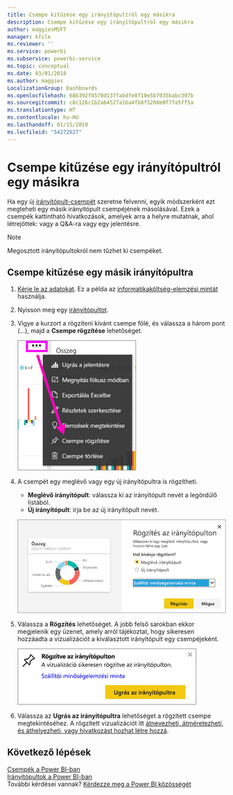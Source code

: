 ```yaml
---
title: Csempe kitűzése egy irányítópultról egy másikra
description: Csempe kitűzése egy irányítópultról egy másikra
author: maggiesMSFT
manager: kfile
ms.reviewer: ''
ms.service: powerbi
ms.subservice: powerbi-service
ms.topic: conceptual
ms.date: 03/01/2018
ms.author: maggies
LocalizationGroup: Dashboards
ms.openlocfilehash: 68b392f4570d137fabdfe8f10e5b7035babc397b
ms.sourcegitcommit: c8c126c1b2ab4527a16a4fb8f5208e0f7fa5ff5a
ms.translationtype: HT
ms.contentlocale: hu-HU
ms.lasthandoff: 01/15/2019
ms.locfileid: "54272627"
---
```

# <a name="pin-a-tile-from-one-dashboard-to-another-dashboard"></a>Csempe kitűzése egy irányítópultról egy másikra
Ha egy új [irányítópult-csempét](consumer/end-user-tiles.md) szeretne felvenni, egyik módszerként ezt megteheti egy másik irányítópult csempéjének másolásával. Ezek a csempék kattintható hivatkozások, amelyek arra a helyre mutatnak, ahol létrejöttek: vagy a Q&A-ra vagy egy jelentésre. 

> [!NOTE]
> Megosztott irányítópultokról nem tűzhet ki csempéket.

## <a name="pin-a-tile-to-another-dashboard"></a>Csempe kitűzése egy másik irányítópultra
1. [Kérje le az adatokat](service-get-data.md). Ez a példa az [informatikaköltség-elemzési mintát](sample-it-spend.md) használja.
2. Nyisson meg egy [irányítópultot](consumer/end-user-dashboards.md).
3. Vigye a kurzort a rögzíteni kívánt csempe fölé, és válassza a három pont (...), majd a **Csempe rögzítése** lehetőséget.  
   
   ![három pont menü](media/service-pin-tile-to-another-dashboard/power-bi-pin-another-dash.png)
4. A csempét egy meglévő vagy egy új irányítópultra is rögzítheti. 
   
   * **Meglévő irányítópult**: válassza ki az irányítópult nevét a legördülő listából.
   * **Új irányítópult**: írja be az új irányítópult nevét.
   
   ![Rögzítés az irányítópulton párbeszédablak](media/service-pin-tile-to-another-dashboard/pbi_pintoanotherdash.png)
5. Válassza a **Rögzítés** lehetőséget.
   A jobb felső sarokban ekkor megjelenik egy üzenet, amely arról tájékoztat, hogy sikeresen hozzáadta a vizualizációt a kiválasztott irányítópult egy csempéjeként.
   
   ![Rögzítve az irányítópulton](media/service-pin-tile-to-another-dashboard/power-bi-pin-success.png)
6. Válassza az **Ugrás az irányítópultra** lehetőséget a rögzített csempe megtekintéséhez. A rögzített vizualizációt itt [átnevezheti, átméretezheti, és áthelyezheti, vagy hivatkozást hozhat létre hozzá](service-dashboard-edit-tile.md).

## <a name="next-steps"></a>Következő lépések
[Csempék a Power BI-ban](consumer/end-user-tiles.md)  
[Irányítópultok a Power BI-ban](consumer/end-user-dashboards.md)  
További kérdései vannak? [Kérdezze meg a Power BI közösségét](http://community.powerbi.com/)


